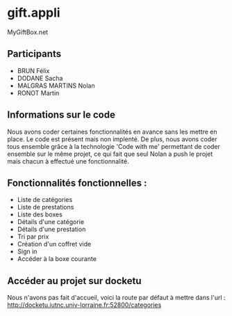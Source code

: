 # gift.appli
MyGiftBox.net

## Participants
- BRUN Félix
- DODANE Sacha
- MALGRAS MARTINS Nolan
- RONOT Martin

## Informations sur le code
Nous avons coder certaines fonctionnalités en avance sans les mettre en place. Le code est présent mais non implenté.
De plus, nous avons coder tous ensemble grâce à la technologie 'Code with me' permettant de coder ensemble sur le même projet, ce qui fait que seul Nolan a push le projet mais chacun à effectué une fonctionnalité.

## Fonctionnalités fonctionnelles :
- Liste de catégories
- Liste de prestations
- Liste des boxes
- Détails d'une catégorie
- Détails d'une prestation
- Tri par prix
- Création d'un coffret vide
- Sign in
- Accéder à la boxe courante

## Accéder au projet sur docketu
Nous n'avons pas fait d'accueil, voici la route par défaut à mettre dans l'url : http://docketu.iutnc.univ-lorraine.fr:52800/categories
